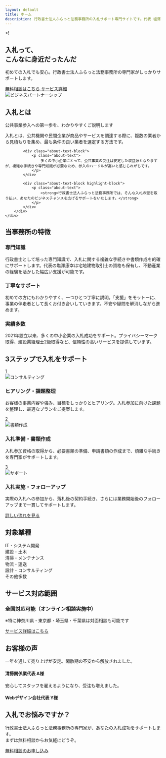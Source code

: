 ```yaml
---
layout: default
title: ホーム
description: 行政書士法人ふらっと法務事務所の入札サポート専門サイトです。代表 塩澤康幸が初めての入札でも安心、専門家がしっかりサポートします。
---
```


<!<!-- ヒーローセクション -->
<section class="hero">
    <div class="container">
        <div class="hero-content">
            <div class="hero-text">
                <h1 class="hero-title">
                    入札って、<br>
                    <span class="highlight">こんなに身近だったんだ</span>
                </h1>
                <p class="hero-subtitle">
                    初めての入札でも安心。行政書士法人ふらっと法務事務所の専門家がしっかりサポートします。
                </p>
                <div class="hero-buttons">
                    <a href="{{ '/contact/' | relative_url }}" class="btn btn-primary btn-large">
                        <i class="fas fa-phone"></i>
                        無料相談はこちら
                    </a>
                    <a href="{{ '/service/' | relative_url }}" class="btn btn-outline btn-large">
                        <i class="fas fa-info-circle"></i>
                        サービス詳細
                    </a>
                </div>
            </div>
            <div class="hero-image">
                <img src="{{ '/assets/images/hero-business-partnership.png' | relative_url }}" alt="ビジネスパートナーシップ" class="hero-img">
            </div>
        </div>
    </div>
</section>

<!-- 入札とは -->
<section class="about-bidding section-spacing">
    <div class="container">
        <div class="section-header text-center">
            <h2 class="section-title">入札とは</h2>
            <p class="section-subtitle text-muted">
                公共事業参入への第一歩を、わかりやすくご説明します
            </p>
        </div>
        <div class="about-content content-spacing">
            <div class="about-text-block">
                <p class="about-text">
                    入札とは、公共機関や民間企業が商品やサービスを調達する際に、複数の業者から見積もりを集め、最も条件の良い業者を選定する方法です。
                </p>
            </div>
            
            <div class="about-text-block">
                <p class="about-text">
                    多くの中小企業にとって、公共事業の受注は安定した収益源となりますが、複雑な手続きや専門知識が必要なため、参入のハードルが高いと感じられがちです。
                </p>
            </div>
            
            <div class="about-text-block highlight-block">
                <p class="about-text">
                    <strong>行政書士法人ふらっと法務事務所では、そんな入札の壁を取り払い、あなたのビジネスチャンスを広げるサポートをいたします。</strong>
                </p>
            </div>
        </div>
    </div>
</section>

<!-- 当事務所の特徴 -->
<section class="features">
    <div class="container">
        <h2 class="section-title">当事務所の特徴</h2>
        <div class="features-grid">
            <div class="feature-card">
                <div class="feature-icon">
                    <i class="fas fa-graduation-cap"></i>
                </div>
                <h3 class="feature-title">専門知識</h3>
                <p class="feature-description">
                    行政書士として培った専門知識で、入札に関する複雑な手続きや書類作成を的確にサポートします。代表の塩澤康幸は宅地建物取引士の資格も保有し、不動産業の経験を活かした幅広い支援が可能です。
                </p>
            </div>
            <div class="feature-card">
                <div class="feature-icon">
                    <i class="fas fa-heart"></i>
                </div>
                <h3 class="feature-title">丁寧なサポート</h3>
                <p class="feature-description">
                    初めての方にもわかりやすく、一つひとつ丁寧に説明。「支援」をモットーに、事業の伴走者として長くお付き合いしていきます。不安や疑問を解消しながら進めます。
                </p>
            </div>
            <div class="feature-card">
                <div class="feature-icon">
                    <i class="fas fa-chart-line"></i>
                </div>
                <h3 class="feature-title">実績多数</h3>
                <p class="feature-description">
                    2021年設立以来、多くの中小企業の入札成功をサポート。プライバシーマーク取得、建設業経理士2級取得など、信頼性の高いサービスを提供しています。
                </p>
            </div>
        </div>
    </div>
</section>

<!-- 3ステップサポート -->
<section class="steps">
    <div class="container">
        <h2 class="section-title">3ステップで入札をサポート</h2>
        <div class="steps-container">
            <div class="step">
                <div class="step-number">1</div>
                <div class="step-icon">
                    <img src="{{ '/assets/images/service-consulting.png' | relative_url }}" alt="コンサルティング" class="step-img">
                </div>
                <div class="step-content">
                    <h3 class="step-title">ヒアリング・課題整理</h3>
                    <p class="step-description">
                        お客様の事業内容や強み、目標をしっかりとヒアリング。入札参加に向けた課題を整理し、最適なプランをご提案します。
                    </p>
                </div>
            </div>
            <div class="step">
                <div class="step-number">2</div>
                <div class="step-icon">
                    <img src="{{ '/assets/images/service-document.png' | relative_url }}" alt="書類作成" class="step-img">
                </div>
                <div class="step-content">
                    <h3 class="step-title">入札準備・書類作成</h3>
                    <p class="step-description">
                        入札参加資格の取得から、必要書類の準備、申請書類の作成まで、煩雑な手続きを専門家がサポートします。
                    </p>
                </div>
            </div>
            <div class="step">
                <div class="step-number">3</div>
                <div class="step-icon">
                    <img src="{{ '/assets/images/service-support.png' | relative_url }}" alt="サポート" class="step-img">
                </div>
                <div class="step-content">
                    <h3 class="step-title">入札実施・フォローアップ</h3>
                    <p class="step-description">
                        実際の入札への参加から、落札後の契約手続き、さらには業務開始後のフォローアップまで一貫してサポートします。
                    </p>
                </div>
            </div>
        </div>
        <div class="steps-cta">
            <a href="{{ '/flow/' | relative_url }}" class="btn btn-outline">
                <i class="fas fa-arrow-right"></i>
                詳しい流れを見る
            </a>
        </div>
    </div>
</section>

<!-- 対象業種 -->
<section class="industries">
    <div class="container">
        <h2 class="section-title">対象業種</h2>
        <div class="industries-grid">
            <div class="industry-item">
                <i class="fas fa-laptop-code"></i>
                <span>IT・システム開発</span>
            </div>
            <div class="industry-item">
                <i class="fas fa-hard-hat"></i>
                <span>建設・土木</span>
            </div>
            <div class="industry-item">
                <i class="fas fa-broom"></i>
                <span>清掃・メンテナンス</span>
            </div>
            <div class="industry-item">
                <i class="fas fa-truck"></i>
                <span>物流・運送</span>
            </div>
            <div class="industry-item">
                <i class="fas fa-drafting-compass"></i>
                <span>設計・コンサルティング</span>
            </div>
            <div class="industry-item">
                <i class="fas fa-ellipsis-h"></i>
                <span>その他多数</span>
            </div>
        </div>
    </div>
</section>

<!-- サービス対応範囲 -->
<section class="coverage">
    <div class="container">
        <h2 class="section-title">サービス対応範囲</h2>
        <div class="coverage-content">
            <div class="coverage-main">
                <h3 class="coverage-title">
                    <i class="fas fa-globe"></i>
                    全国対応可能（オンライン相談実施中）
                </h3>
                <p class="coverage-note">
                    ※特に神奈川県・東京都・埼玉県・千葉県は対面相談も可能です
                </p>
            </div>
            <div class="coverage-cta">
                <a href="{{ '/service/' | relative_url }}" class="btn btn-secondary">
                    <i class="fas fa-info-circle"></i>
                    サービス詳細はこちら
                </a>
            </div>
        </div>
    </div>
</section>

<!-- お客様の声 -->
<section class="testimonials">
    <div class="container">
        <h2 class="section-title">お客様の声</h2>
        <div class="testimonials-grid">
            <div class="testimonial-card">
                <div class="testimonial-content">
                    <p class="testimonial-text">
                        一年を通して売り上げが安定。閑散期の不安から解放されました。
                    </p>
                </div>
                <div class="testimonial-author">
                    <div class="author-info">
                        <h4 class="author-name">清掃関係業代表 A様</h4>
                    </div>
                </div>
            </div>
            <div class="testimonial-card">
                <div class="testimonial-content">
                    <p class="testimonial-text">
                        安心してスタッフを雇えるようになり、受注も増えました。
                    </p>
                </div>
                <div class="testimonial-author">
                    <div class="author-info">
                        <h4 class="author-name">Webデザイン会社代表 Y様</h4>
                    </div>
                </div>
            </div>
        </div>
    </div>
</section>

<!-- 最終CTA -->
<section class="final-cta">
    <div class="container">
        <div class="cta-content">
            <h2 class="cta-title">入札でお悩みですか？</h2>
            <p class="cta-description">
                行政書士法人ふらっと法務事務所の専門家が、あなたの入札成功をサポートします。<br>
                まずは無料相談からお気軽にどうぞ。
            </p>
            <div class="cta-buttons">
                <a href="{{ '/contact/' | relative_url }}" class="btn btn-primary btn-large">
                    <i class="fas fa-phone"></i>
                    無料相談のお申し込み
                </a>
            </div>
        </div>
    </div>
</section>


